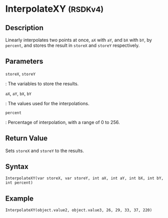 # InterpolateXY <small>(RSDKv4)</small>

## Description
Linearly interpolates two points at once, `aX` with `aY`, and `bX` with `bY`, by `percent`, and stores the result in `storeX` and `storeY` respectively.

## Parameters
`storeX`, `storeY`

:   The variables to store the results.

`aX`, `aY`, `bX`, `bY`

:   The values used for the interpolations.

`percent`

:   Percentage of interpolation, with a range of 0 to 256.

## Return Value
Sets `storeX` and `storeY` to the results.

## Syntax
```
InterpolateXY(var storeX, var storeY, int aX, int aY, int bX, int bY, int percent)
```

## Example
```
InterpolateXY(object.value2, object.value3, 26, 29, 33, 37, 220)
```